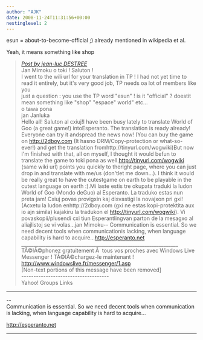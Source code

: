 ```yaml
---
author: "AJK"
date: 2008-11-24T11:31:56+00:00
nestinglevel: 2
---
```

esun = about-to-become-official ;) already mentioned in wikipedia et al.  
  
Yeah, it means something like shop  

> [_Post by jean-luc DESTREE_](/MvD9Yi7r/world-of-goo-translation#post2)  
> Jan Mimoku o toki ! Saluton !  
> I went to the wili url for your translation in TP ! I had not yet time to read it entirely, but it's very good job, TP needs oa lot of members like you  
> just a question : you use the TP word "esun" ! is it "official" ? doestit mean something like "shop" "espace" world" etc...  
> o tawa pona  
> jan Janluka  
> Hello all! Saluton al cxiuj!I have been busy lately to translate World of Goo (a great game!) intoEsperanto. The translation is ready already! Everyone can try it andspread the news now! (You can buy the game on http://2dboy.com (It hasno DRM/Copy-protection or what-so-ever!) and get the translation fromhttp://tinyurl.com/wogwiki)But now I'm finished with that, all on myself, I thought it would befun to translate the game to toki pona as well.http://tinyurl.com/wogwiki (same wiki url) points you quickly to theright page, where you can just drop in and translate with me/us (don'tlet me down...). I think it would be really great to have the cutestgame on earth to be playable in the cutest language on earth :).Mi laste estis tre okupata traduki la ludon World of Goo (Mondo deGuo) al Esperanto. La traduko estas nun preta jam! Cxiuj povas provigxin kaj disvastigi la novajxon pri gxi! (Acxetu la ludon enhttp://2dboy.com (gxi ne estas kopi-protektita aux io ajn simila) kajakiru la tradukon el http://tinyurl.com/wogwiki). Vi povaskopii/plusendi cxi tiun Esperantlingvan parton de la mesagxo al aliajlistoj se vi volas...jan Mimoku-- Communication is essential. So we need decent tools when communicationis lacking, when language capability is hard to acquire...http://esperanto.net  
> \_\_\_\_\_\_\_\_\_\_\_\_\_\_\_\_\_\_\_\_\_\_\_\_\_\_\_\_\_\_\_\_\_\_\_\_\_\_\_\_\_\_\_\_\_\_\_\_\_\_\_\_\_\_\_\_\_\_\_\_\_\_\_\_\_  
> TÃ©lÃ©phonez gratuitement Ã  tous vos proches avec Windows Live Messenger ! TÃ©lÃ©chargez-le maintenant !  
> http://www.windowslive.fr/messenger/1.asp  
> \[Non-text portions of this message have been removed\]  
> \------------------------------------  
> Yahoo! Groups Links  
> 

***

\--  
Communication is essential. So we need decent tools when communication  
is lacking, when language capability is hard to acquire...  
  
http://esperanto.net  


***